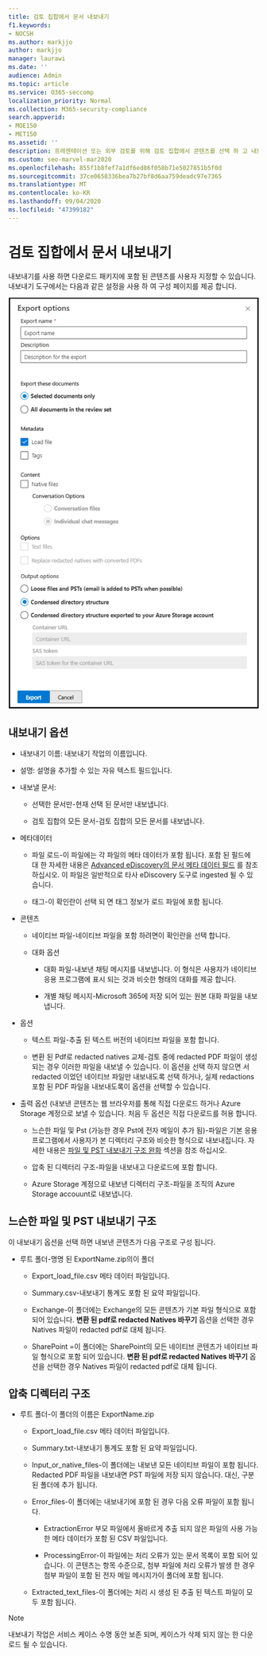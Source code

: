 ```yaml
---
title: 검토 집합에서 문서 내보내기
f1.keywords:
- NOCSH
ms.author: markjjo
author: markjjo
manager: laurawi
ms.date: ''
audience: Admin
ms.topic: article
ms.service: O365-seccomp
localization_priority: Normal
ms.collection: M365-security-compliance
search.appverid:
- MOE150
- MET150
ms.assetid: ''
description: 프레젠테이션 또는 외부 검토를 위해 검토 집합에서 콘텐츠를 선택 하 고 내보내는 방법에 대해 알아봅니다.
ms.custom: seo-marvel-mar2020
ms.openlocfilehash: 855f1b8fef7a1df6ed86f058b71e5027851b5f0d
ms.sourcegitcommit: 37ce0658336bea7b27bf8d6aa759deadc97e7365
ms.translationtype: MT
ms.contentlocale: ko-KR
ms.lasthandoff: 09/04/2020
ms.locfileid: "47399182"
---
```

# <a name="export-documents-from-a-review-set"></a>검토 집합에서 문서 내보내기

내보내기를 사용 하면 다운로드 패키지에 포함 된 콘텐츠를 사용자 지정할 수 있습니다. 내보내기 도구에서는 다음과 같은 설정을 사용 하 여 구성 페이지를 제공 합니다.

![검토 집합에서 항목을 내보내기 위한 옵션](../media/bcfc72c7-4a01-4697-9e16-2965b7f04fdb.png)

## <a name="export-options"></a>내보내기 옵션

- 내보내기 이름: 내보내기 작업의 이름입니다.

- 설명: 설명을 추가할 수 있는 자유 텍스트 필드입니다.

- 내보낼 문서:

  - 선택한 문서만-현재 선택 된 문서만 내보냅니다.
  
  - 검토 집합의 모든 문서-검토 집합의 모든 문서를 내보냅니다.

- 메타데이터
  
  - 파일 로드-이 파일에는 각 파일의 메타 데이터가 포함 됩니다. 포함 된 필드에 대 한 자세한 내용은 [Advanced eDiscovery의 문서 메타 데이터 필드](document-metadata-fields-in-Advanced-eDiscovery.md) 를 참조 하십시오. 이 파일은 일반적으로 타사 eDiscovery 도구로 ingested 될 수 있습니다.
  
  - 태그-이 확인란이 선택 되 면 태그 정보가 로드 파일에 포함 됩니다.

- 콘텐츠
  
  - 네이티브 파일-네이티브 파일을 포함 하려면이 확인란을 선택 합니다.
  
  - 대화 옵션
    
    - 대화 파일-내보낸 채팅 메시지를 내보냅니다. 이 형식은 사용자가 네이티브 응용 프로그램에 표시 되는 것과 비슷한 형태의 대화를 제공 합니다.
    
    - 개별 채팅 메시지-Microsoft 365에 저장 되어 있는 원본 대화 파일을 내보냅니다.

- 옵션

  - 텍스트 파일-추출 된 텍스트 버전의 네이티브 파일을 포함 합니다.
  
  - 변환 된 Pdf로 redacted natives 교체-검토 중에 redacted PDF 파일이 생성 되는 경우 이러한 파일을 내보낼 수 있습니다. 이 옵션을 선택 하지 않으면 서 redacted 이었던 네이티브 파일만 내보내도록 선택 하거나, 실제 redactions 포함 된 PDF 파일을 내보내도록이 옵션을 선택할 수 있습니다.

- 출력 옵션 (내보낸 콘텐츠는 웹 브라우저를 통해 직접 다운로드 하거나 Azure Storage 계정으로 보낼 수 있습니다. 처음 두 옵션은 직접 다운로드를 허용 합니다.
  
  - 느슨한 파일 및 Pst (가능한 경우 Pst에 전자 메일이 추가 됨)-파일은 기본 응용 프로그램에서 사용자가 본 디렉터리 구조와 비슷한 형식으로 내보내집니다.  자세한 내용은 [파일 및 PST 내보내기 구조 완화](#loose-files-and-pst-export-structure) 섹션을 참조 하십시오.
  
  - 압축 된 디렉터리 구조-파일을 내보내고 다운로드에 포함 합니다.
  
  - Azure Storage 계정으로 내보낸 디렉터리 구조-파일을 조직의 Azure Storage accouunt로 내보냅니다.

## <a name="loose-files-and-pst-export-structure"></a>느슨한 파일 및 PST 내보내기 구조

이 내보내기 옵션을 선택 하면 내보낸 콘텐츠가 다음 구조로 구성 됩니다.

- 루트 폴더-명명 된 ExportName.zip의이 폴더
  
  - Export_load_file.csv 메타 데이터 파일입니다.
  
  - Summary.csv-내보내기 통계도 포함 된 요약 파일입니다.
  
  - Exchange-이 폴더에는 Exchange의 모든 콘텐츠가 기본 파일 형식으로 포함 되어 있습니다. **변환 된 pdf로 redacted Natives 바꾸기** 옵션을 선택한 경우 Natives 파일이 redacted pdf로 대체 됩니다.
  
  - SharePoint =이 폴더에는 SharePoint의 모든 네이티브 콘텐츠가 네이티브 파일 형식으로 포함 되어 있습니다. **변환 된 pdf로 redacted Natives 바꾸기** 옵션을 선택한 경우 Natives 파일이 redacted pdf로 대체 됩니다.

## <a name="condensed-directory-structure"></a>압축 디렉터리 구조

- 루트 폴더-이 폴더의 이름은 ExportName.zip
  
  - Export_load_file.csv 메타 데이터 파일입니다.
  
  - Summary.txt-내보내기 통계도 포함 된 요약 파일입니다.
  
  - Input_or_native_files-이 폴더에는 내보낸 모든 네이티브 파일이 포함 됩니다. Redacted PDF 파일을 내보내면 PST 파일에 저장 되지 않습니다. 대신, 구분 된 폴더에 추가 됩니다.
  
  - Error_files-이 폴더에는 내보내기에 포함 된 경우 다음 오류 파일이 포함 됩니다.
    
    - ExtractionError 부모 파일에서 올바르게 추출 되지 않은 파일의 사용 가능한 메타 데이터가 포함 된 CSV 파일입니다.
    
    - ProcessingError-이 파일에는 처리 오류가 있는 문서 목록이 포함 되어 있습니다. 이 콘텐츠는 항목 수준으로, 첨부 파일에 처리 오류가 발생 한 경우 첨부 파일이 포함 된 전자 메일 메시지가이 폴더에 포함 됩니다.
  
  - Extracted_text_files-이 폴더에는 처리 시 생성 된 추출 된 텍스트 파일이 모두 포함 됩니다.

> [!NOTE]
> 내보내기 작업은 서비스 케이스 수명 동안 보존 되며, 케이스가 삭제 되지 않는 한 다운로드 될 수 있습니다.
